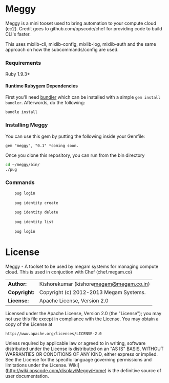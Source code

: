 # Meggy

Meggy is a mini tooset used to bring automation to your compute cloud (ec2).
Credit goes to github.com/opscode/chef for providing code to build CLI's faster. 

This uses mixlib-cli, mixlib-config, mixlib-log, mixlib-auth and the same approach on how the subcommands/config are 
used.

### Requirements

Ruby 1.9.3+ 


#### Runtime Rubygem Dependencies

First you'll need [bundler](http://github.com/carlhuda/bundler) which can
be installed with a simple `gem install bundler`. Afterwords, do the following:

    bundle install

### Installing Meggy

You can use this gem by putting the following inside your Gemfile:

    gem "meggy", "0.1" *coming soon.

Once you clone this repository, you can run from the bin directory

```bash
cd ~/meggy/bin/
./pug
```

### Commands

```ruby
	pug	login
	
	pug identity create
	
	pug identity delete
	
	pug identity list
	
	pug login

```

# License

Meggy - A toolset to be used by megam systems for managing compute cloud.
This is used in conjuction with Chef (chef.megam.co)

|                      |                                          |
|:---------------------|:-----------------------------------------|
| **Author:**          | Kishorekumar (kishore<megam@megam.co.in>)
| **Copyright:**       | Copyright (c) 2012-2013 Megam Systems.
| **License:**         | Apache License, Version 2.0

Licensed under the Apache License, Version 2.0 (the "License");
you may not use this file except in compliance with the License.
You may obtain a copy of the License at

    http://www.apache.org/licenses/LICENSE-2.0

Unless required by applicable law or agreed to in writing, software
distributed under the License is distributed on an "AS IS" BASIS,
WITHOUT WARRANTIES OR CONDITIONS OF ANY KIND, either express or implied.
See the License for the specific language governing permissions and
limitations under the License.
Wiki](http://wiki.opscode.com/display/Meggy/Home) is the definitive
source of user documentation.